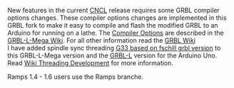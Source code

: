 New features in the current [CNCL](https://www.microsoft.com/store/apps/9P42TB5T697H) release requires some GRBL compiler options changes. These compiler options changes are implemented in this GRBL fork to make it easy to compile and flash the modified GRBL to an Arduino for running on a lathe. The [Compiler Options](https://github.com/HuubBuis/grbl-L-Mega/wiki/Changed-Compiler-options) are described in the [GRBL-L-Mega Wiki](https://github.com/HuubBuis/grbl-L-Mega/wiki). For all other information read the [GRBL Wiki](https://github.com/gnea/grbl/wiki)  
I have added spindle sync threading [G33 based on fschill grbl version](https://github.com/fschill/grbl-Mega/tree/spindle_sync) to this GRBL-L-Mega version and the [GRBL-L](https://github.com/HuubBuis/grbl-L) version for the Arduino Uno. Read [Wiki Threading Development](https://github.com/HuubBuis/grbl-L-Mega/wiki/Threading-Development) for more information.

Ramps 1.4 - 1.6 users use the Ramps branche.
